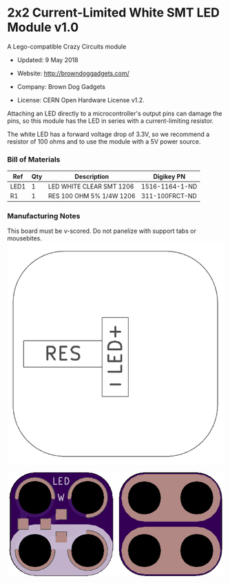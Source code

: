 <!--- start title --->
# 2x2 Current-Limited White SMT LED Module v1.0
A Lego-compatible Crazy Circuits module

- Updated: 9 May 2018

- Website: http://browndoggadgets.com/
- Company: Brown Dog Gadgets
- License: CERN Open Hardware License v1.2.
<!--- end title --->

Attaching an LED directly to a microcontroller's output pins can damage the pins, so this module has the LED in series with a current-limiting resistor.

The white LED has a forward voltage drop of 3.3V, so we recommend a resistor of 100 ohms and to use the module with a 5V power source. 

<!--- bom start --->
### Bill of Materials

|Ref|Qty|Description|Digikey PN|
|---|---|-----------|------|
|LED1|1|LED WHITE CLEAR SMT 1206|1516-1164-1-ND|
|R1|1|RES 100 OHM 5% 1/4W 1206|311-100FRCT-ND|


<!--- bom end --->

### Manufacturing Notes

This board must be v-scored. Do not panelize with support tabs or mousebites.
![Assembly Diagram](assembly.png)

![Gerber Preview](preview.png)

